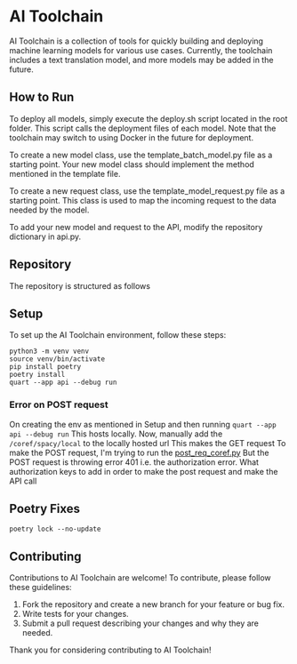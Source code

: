# AI Toolchain
AI Toolchain is a collection of tools for quickly building and deploying machine learning models for various use cases. Currently, the toolchain includes a text translation model, and more models may be added in the future.

## How to Run
To deploy all models, simply execute the deploy.sh script located in the root folder. This script calls the deployment files of each model. Note that the toolchain may switch to using Docker in the future for deployment.

To create a new model class, use the template_batch_model.py file as a starting point. Your new model class should implement the method mentioned in the template file.

To create a new request class, use the template_model_request.py file as a starting point. This class is used to map the incoming request to the data needed by the model.

To add your new model and request to the API, modify the repository dictionary in api.py.

## Repository
The repository is structured as follows

## Setup
To set up the AI Toolchain environment, follow these steps:
```shell
python3 -m venv venv
source venv/bin/activate
pip install poetry
poetry install
quart --app api --debug run
```

### Error on POST request
On creating the env as mentioned in Setup and then running ``` quart --app api --debug run ```
This hosts locally. Now, manually add the `` /coref/spacy/local `` to the locally hosted url
This makes the GET request 
To make the POST request, I'm trying to run the [post_req_coref.py](https://github.com/Jiya126/ai-tools/blob/coref_jz/post_req_coref.py)
But the POST request is throwing error 401 i.e. the authorization error. What authorization keys to add in order to make the post request and make the API call

## Poetry Fixes

```shell
poetry lock --no-update
```

## Contributing
Contributions to AI Toolchain are welcome! To contribute, please follow these guidelines:

1. Fork the repository and create a new branch for your feature or bug fix.
2. Write tests for your changes.
3. Submit a pull request describing your changes and why they are needed.

Thank you for considering contributing to AI Toolchain!
